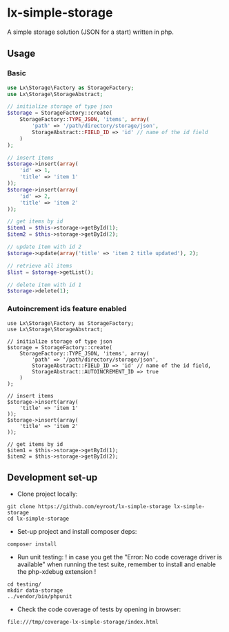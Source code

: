 # lx-simple-storage

A simple storage solution (JSON for a start) written in php.

## Usage

### Basic

```php
use Lx\Storage\Factory as StorageFactory;
use Lx\Storage\StorageAbstract;

// initialize storage of type json
$storage = StorageFactory::create(
	StorageFactory::TYPE_JSON, 'items', array(
		'path' => '/path/directory/storage/json',
		StorageAbstract::FIELD_ID => 'id' // name of the id field
	)
);

// insert items
$storage->insert(array(
	'id' => 1,
	'title' => 'item 1'
));
$storage->insert(array(
	'id' => 2,
	'title' => 'item 2'
));

// get items by id
$item1 = $this->storage->getById(1);
$item2 = $this->storage->getById(2);

// update item with id 2
$storage->update(array('title' => 'item 2 title updated'), 2);

// retrieve all items
$list = $storage->getList();

// delete item with id 1
$storage->delete(1);

```

### Autoincrement ids feature enabled

```
use Lx\Storage\Factory as StorageFactory;
use Lx\Storage\StorageAbstract;

// initialize storage of type json
$storage = StorageFactory::create(
	StorageFactory::TYPE_JSON, 'items', array(
		'path' => '/path/directory/storage/json',
		StorageAbstract::FIELD_ID => 'id' // name of the id field,
		StorageAbstract::AUTOINCREMENT_ID => true
	)
);

// insert items
$storage->insert(array(
	'title' => 'item 1'
));
$storage->insert(array(
	'title' => 'item 2'
));

// get items by id
$item1 = $this->storage->getById(1);
$item2 = $this->storage->getById(2);

```

## Development set-up

* Clone project locally:
```
git clone https://github.com/eyroot/lx-simple-storage lx-simple-storage
cd lx-simple-storage
```

* Set-up project and install composer deps:
```
composer install
```

* Run unit testing:
! in case you get the "Error: No code coverage driver is available" when running the test suite, remember to install and enable the php-xdebug extension !
```
cd testing/
mkdir data-storage
../vendor/bin/phpunit
```

* Check the code coverage of tests by opening in browser:

```
file:///tmp/coverage-lx-simple-storage/index.html
```

